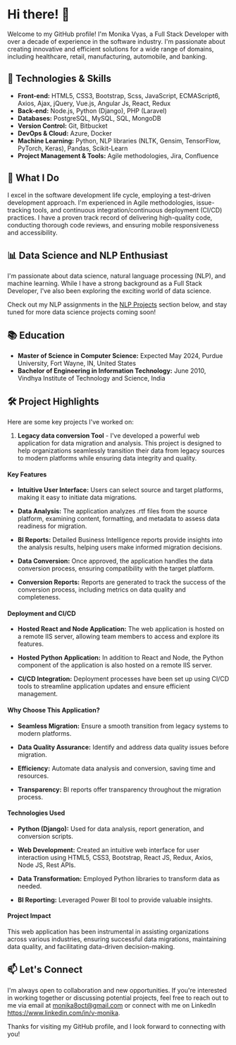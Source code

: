 # Hi there! 👋

Welcome to my GitHub profile! I'm Monika Vyas, a Full Stack Developer with over a decade of experience in the software industry. I'm passionate about creating innovative and efficient solutions for a wide range of domains, including healthcare, retail, manufacturing, automobile, and banking.

## 🔧 Technologies & Skills

- **Front-end:** HTML5, CSS3, Bootstrap, Scss, JavaScript, ECMAScript6, Axios, Ajax, jQuery, Vue.js, Angular Js, React, Redux
- **Back-end:** Node.js, Python (Django), PHP (Laravel)
- **Databases:** PostgreSQL, MySQL, SQL, MongoDB
- **Version Control:** Git, Bitbucket
- **DevOps & Cloud:** Azure, Docker
- **Machine Learning:** Python, NLP libraries (NLTK, Gensim, TensorFlow, PyTorch, Keras), Pandas, Scikit-Learn
- **Project Management & Tools:** Agile methodologies, Jira, Confluence

## 🚀 What I Do

I excel in the software development life cycle, employing a test-driven development approach. I'm experienced in Agile methodologies, issue-tracking tools, and continuous integration/continuous deployment (CI/CD) practices. I have a proven track record of delivering high-quality code, conducting thorough code reviews, and ensuring mobile responsiveness and accessibility.

##  📊 Data Science and NLP Enthusiast

I'm passionate about data science, natural language processing (NLP), and machine learning. While I have a strong background as a Full Stack Developer, I've also been exploring the exciting world of data science.

Check out my NLP assignments in the [NLP Projects](https://github.com/moni8/naturallanguageprocessing) section below, and stay tuned for more data science projects coming soon!

## 📚 Education

- **Master of Science in Computer Science:** Expected May 2024, Purdue University, Fort Wayne, IN, United States
- **Bachelor of Engineering in Information Technology:** June 2010, Vindhya Institute of Technology and Science, India

## 🛠️ Project Highlights

Here are some key projects I've worked on:

1. **Legacy data conversion Tool** -
    I've developed a powerful web application for data migration and analysis. This project is designed to help organizations seamlessly transition their data from legacy sources to modern platforms while ensuring data integrity and quality.

#### Key Features

- **Intuitive User Interface:** Users can select source and target platforms, making it easy to initiate data migrations.

- **Data Analysis:** The application analyzes .rtf files from the source platform, examining content, formatting, and metadata to assess data readiness for migration.

- **BI Reports:** Detailed Business Intelligence reports provide insights into the analysis results, helping users make informed migration decisions.

- **Data Conversion:** Once approved, the application handles the data conversion process, ensuring compatibility with the target platform.

- **Conversion Reports:** Reports are generated to track the success of the conversion process, including metrics on data quality and completeness.

#### Deployment and CI/CD

- **Hosted React and Node Application:** The web application is hosted on a remote IIS server, allowing team members to access and explore its features.

- **Hosted Python Application:** In addition to React and Node, the Python component of the application is also hosted on a remote IIS server.

- **CI/CD Integration:** Deployment processes have been set up using CI/CD tools to streamline application updates and ensure efficient management.

#### Why Choose This Application?

- **Seamless Migration:** Ensure a smooth transition from legacy systems to modern platforms.

- **Data Quality Assurance:** Identify and address data quality issues before migration.

- **Efficiency:** Automate data analysis and conversion, saving time and resources.

- **Transparency:** BI reports offer transparency throughout the migration process.

#### Technologies Used

- **Python (Django):** Used for data analysis, report generation, and conversion scripts.

- **Web Development:** Created an intuitive web interface for user interaction using HTML5, CSS3, Bootstrap, React JS, Redux, Axios, Node JS, Rest APIs.

- **Data Transformation:** Employed Python libraries to transform data as needed.

- **BI Reporting:** Leveraged Power BI tool to provide valuable insights.

#### Project Impact

This web application has been instrumental in assisting organizations across various industries, ensuring successful data migrations, maintaining data quality, and facilitating data-driven decision-making.


## 📫 Let's Connect

I'm always open to collaboration and new opportunities. If you're interested in working together or discussing potential projects, feel free to reach out to me via email at monika8oct@gmail.com or connect with me on LinkedIn https://www.linkedin.com/in/v-monika.

Thanks for visiting my GitHub profile, and I look forward to connecting with you!


<!---
moni8/moni8 is a ✨ special ✨ repository because its `README.md` (this file) appears on your GitHub profile.
You can click the Preview link to take a look at your changes.
--->
